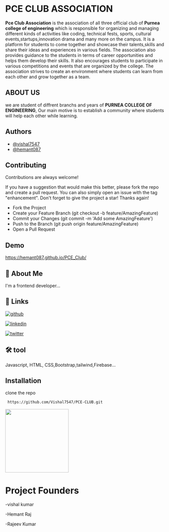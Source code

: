
# PCE CLUB ASSOCIATION

**Pce Club Association** is the association of all three official club of **Purnea college of engineering** which is responsible for organizing and managing different kinds of activities like coding, technical fests, sports, cultural events,startups,innovation drama and many more on the campus.
 It is a platform for students to come together and showcase their talents,skills and share their ideas and experiences in various fields. The association also provides guidance to the students in terms of career opportunities and helps them develop their skills. It also encourages students to participate in various competitions and events that are organized by the college. The association strives to create an environment where students can learn from each other and grow together as a team.

## ABOUT US

we are student of diffrent branchs and years of **PURNEA COLLEGE OF ENGINEERING**, Our main motive is to establish a community where students will help each other while learning. 

## Authors

- [@vishal7547](https://github.com/Vishal7547)
- [@hemant087](https://github.com/hemant087)



## Contributing

Contributions are always welcome!

If you have a suggestion that would make this better, please fork the repo and create a pull request. You can also simply open an issue with the tag "enhancement". Don't forget to give the project a star! Thanks again!






- Fork the Project
- Create your Feature Branch (git checkout -b feature/AmazingFeature)
- Commit your Changes (git commit -m 'Add some AmazingFeature')
- Push to the Branch (git push origin feature/AmazingFeature)
- Open a Pull Request





## Demo

https://hemant087.github.io/PCE_Club/


## 🚀 About Me
I'm a frontend developer...


## 🔗 Links
[![github](https://img.shields.io/badge/github-000?style=for-the-badge&logo=ko-fi&logoColor=white)](https://github.com/Vishal7547)

[![linkedin](https://img.shields.io/badge/linkedin-0A66C2?style=for-the-badge&logo=linkedin&logoColor=white)](https://www.linkedin.com/)

[![twitter](https://img.shields.io/badge/twitter-1DA1F2?style=for-the-badge&logo=twitter&logoColor=white)](https://twitter.com/)



## 🛠 tool
Javascript, HTML, CSS,Bootstrap,tailwind,Firebase...


## Installation

clone the repo

```bash
 https://github.com/Vishal7547/PCE-CLUB.git
```



<img src="https://vishal7547.github.io/PCE-CLUB/images/threed-logo.png"  style="height:200px;width:200px;margin:auto">


 # Project Founders
  -vishal kumar
  
  -Hemant Raj
  
  -Rajeev Kumar
  
    
